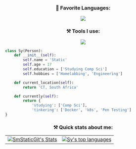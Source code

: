 <h3 align="center">📄 Favorite Languages:</h3>
<p align="center">
  <a href="https://skillicons.dev">
    <img src="https://skillicons.dev/icons?i=java,py,html" />
  </a>
</p>
</p>
<h3 align="center">⚒ Tools I use:</h3>
<p align="center">
  <a href="https://skillicons.dev">
    <img src="https://skillicons.dev/icons?i=aws,git,docker,cloudflare,idea" />
  </a>
</p>

```python
class Sy(Person):
    def __init__(self):
        self.name = 'Static'
        self.age = 17
        self.education = ['Studying Comp Sci']
        self.hobbies = ['Homelabbing', 'Engineering']

    def current_location(self):
        return 'CT, South Africa'

    def currently(self):
        return {
            'studying': ['Comp Sci'],
            'tinkering': ['Docker', 'k8s', 'Pen Testing']
}
```

<h3 align="center">⚒ Quick stats about me:</h3>
<p align="center">
  <table>
    <tr>
      <td>
        <a href="https://github.com/SmStaticGit">
          <img src="https://github-readme-stats.vercel.app/api?username=SmStaticGit&show_icons=true&title_color=f6c32c&icon_color=f6c32c&text_color=9f9f9f&bg_color=151515&count_private=true" alt="SmStaticGit's Stats" />
        </a>
      </td>
      <td>
        <a href="https://github.com/SmStaticGit">
          <img src="https://github-readme-stats.vercel.app/api/top-langs/?username=SmStaticGit&show_icons=true&title_color=f6c32c&icon_color=f6c32c&text_color=9f9f9f&bg_color=151515&count_private=true&layout=compact" alt="Sy's top languages" />
        </a>
      </td>
    </tr>
  </table>
</p>


